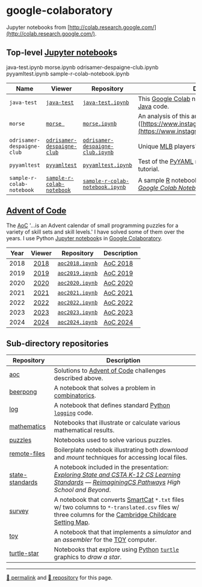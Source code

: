 # google-colaboratory

Jupyter notebooks from [http://colab.research.google.com/](http://colab.research.google.com/).

## Top-level [Jupyter notebook](https://jupyter.org/)s

java-test.ipynb
morse.ipynb
odrisamer-despaigne-club.ipynb
pyyamltest.ipynb
sample-r-colab-notebook.ipynb

| Name | Viewer | Repository | Description |
| --- | --- | --- | --- |
| `java-test` | [`java-test`](https://nbviewer.org/github/dcpetty/google-colaboratory/blob/main/java-tset.ipynb?flush_cache=true) | [`java-test.ipynb`](https://github.com/dcpetty/google-colaboratory/blob/main/java-test.ipynb) | This [Google Colab](http://colab.research.google.com/) notebook shows how to run [Java](https://www.oracle.com/java/) code.  |
| `morse` | [`morse `](https://nbviewer.org/github/dcpetty/google-colaboratory/blob/main/morse.ipynb?flush_cache=true) | [`morse.ipynb`](https://github.com/dcpetty/google-colaboratory/blob/main/morse.ipynb) | An analysis of this animated [Morse Code](https://en.wikipedia.org/wiki/Morse_code) decoder ([https://www.instagram.com/reel/DGV5RuasPsa/](https://www.instagram.com/reel/DGV5RuasPsa/)) |
| `odrisamer-despaigne-club` | [`odrisamer-despaigne-club`](https://nbviewer.org/github/dcpetty/google-colaboratory/blob/main/odrisamer-despaigne-club.ipynb?flush_cache=true) | [`odrisamer-despaigne-club.ipynb`](https://github.com/dcpetty/google-colaboratory/blob/main/odrisamer-despaigne-club.ipynb) | Unique [MLB](https://www.mlb.com/) players' names |
| `pyyamltest` | [`pyyamltest`](https://nbviewer.org/github/dcpetty/google-colaboratory/blob/main/pyyamltest.ipynb?flush_cache=true) | [`pyyamltest.ipynb`](https://github.com/dcpetty/google-colaboratory/blob/main/remote-files/pyyamltest.ipynb) | Test of the [PyYAML](https://pyyaml.org/wiki/PyYAMLDocumentation) module using the [Real Python](https://realpython.com/python-yaml/) tutorial. |
| `sample-r-colab-notebook` | [`sample-r-colab-notebook`](https://nbviewer.org/github/dcpetty/google-colaboratory/blob/main/sample-r-colab-notebook.ipynb?flush_cache=true) | [`sample-r-colab-notebook.ipynb`](https://github.com/dcpetty/google-colaboratory/blob/main/sample-r-colab-notebook.ipynb) | A sample [R](https://www.r-project.org/) notebook following [*How to Use R with Google Colab Notebook*](https://medium.com/grabngoinfo/how-to-use-r-with-google-colab-notebook-610c3a2f0eab) |

## [Advent of Code](https://adventofcode.com/)

The [AoC](https://adventofcode.com/2023/about/) '&hellip;is an Advent calendar of small programming puzzles for a variety of skill sets and skill levels.' I have solved some of them over the years. I use Python [Jupyter notebook](https://jupyter.org/)s in [Google Colaboratory](http://colab.research.google.com/). 

| Year | Viewer | Repository | Description |
| :-:| :-: | --- | --- |
| 2018 | [2018](https://nbviewer.org/github/dcpetty/google-colaboratory/blob/main/aoc/aoc2018/aoc2023.ipynb?flush_cache=true) | [`aoc2018.ipynb`](https://github.com/dcpetty/google-colaboratory/blob/main/aoc/aoc2023/aoc2018.ipynb) | [AoC 2018](https://adventofcode.com/2018/) |
| 2019 | [2019](https://nbviewer.org/github/dcpetty/google-colaboratory/blob/main/aoc/aoc2023/aoc2019.ipynb?flush_cache=true) | [`aoc2019.ipynb`](https://github.com/dcpetty/google-colaboratory/blob/main/aoc/aoc2023/aoc2019.ipynb) | [AoC 2019](https://adventofcode.com/2019/) |
| 2020 | [2020](https://nbviewer.org/github/dcpetty/google-colaboratory/blob/main/aoc/aoc2023/aoc2020.ipynb?flush_cache=true) | [`aoc2020.ipynb`](https://github.com/dcpetty/google-colaboratory/blob/main/aoc/aoc2023/aoc2020.ipynb) | [AoC 2020](https://adventofcode.com/2020/) |
| 2021 | [2021](https://nbviewer.org/github/dcpetty/google-colaboratory/blob/main/aoc/aoc2023/aoc2021.ipynb?flush_cache=true) | [`aoc2021.ipynb`](https://github.com/dcpetty/google-colaboratory/blob/main/aoc/aoc2023/aoc2021.ipynb) | [AoC 2021](https://adventofcode.com/2021/) |
| 2022 | [2022](https://nbviewer.org/github/dcpetty/google-colaboratory/blob/main/aoc/aoc2023/aoc2022.ipynb?flush_cache=true) | [`aoc2022.ipynb`](https://github.com/dcpetty/google-colaboratory/blob/main/aoc/aoc2023/aoc2022.ipynb) | [AoC 2022](https://adventofcode.com/2022/) |
| 2023 | [2023](https://nbviewer.org/github/dcpetty/google-colaboratory/blob/main/aoc/aoc2023/aoc2023.ipynb?flush_cache=true) | [`aoc2023.ipynb`](https://github.com/dcpetty/google-colaboratory/blob/main/aoc/aoc2023/aoc2023.ipynb) | [AoC 2023](https://adventofcode.com/2023/) |
| 2024 | [2024](https://nbviewer.org/github/dcpetty/google-colaboratory/blob/main/aoc/aoc2024/aoc2024.ipynb?flush_cache=true) | [`aoc2024.ipynb`](https://github.com/dcpetty/google-colaboratory/blob/main/aoc/aoc2024/aoc2024.ipynb) | [AoC 2024](https://adventofcode.com/2024/) |

## Sub-directory repositories

| Repository | Description |
| --- | --- |
| [aoc](https://github.com/dcpetty/google-colaboratory/tree/main/aoc) | Solutions to [Advent of Code](https://adventofcode.com/) challenges described above. |
| [beerpong](https://github.com/dcpetty/google-colaboratory/tree/main/beerpong) | A notebook that solves a problem in [combinatorics](https://en.wikipedia.org/wiki/Combinatorics). |
| [log](https://github.com/dcpetty/google-colaboratory/tree/main/log) | A notebook that defines standard [Python](https://www.python.org/) [`logging`](https://docs.python.org/3/library/logging.html) code. |
| [mathematics](https://github.com/dcpetty/google-colaboratory/tree/main/mathematics) | Notebooks that illustrate or calculate various mathematical results. |
| [puzzles](https://github.com/dcpetty/google-colaboratory/tree/main/puzzles) | Notebooks used to solve various puzzles. |
| [remote-files](https://github.com/dcpetty/google-colaboratory/tree/main/remote-files) | Boilerplate notebook illustrating both *download* and *mount* techniques for accessing local files. |
| [state-standards](https://github.com/dcpetty/google-colaboratory/tree/main/state-standards) | A notebook included in the presentation: *[Exploring State and CSTA K-12 CS Learning Standards](https://docs.google.com/presentation/d/1Ms3huqQseEPwjY3HlU2VjIlMRNc3Brf0MdLZRJ-SnrQ/edit?slide=id.g3162543101e_0_3204#slide=id.g3162543101e_0_3204) &mdash; [ReimaginingCS Pathways](https://reimaginingcs.org/pathways/) High School and Beyond*. |
| [survey](https://github.com/dcpetty/google-colaboratory/tree/main/survey) | A notebook that converts [SmartCat](https://smartcat.com/) `*.txt` files w/ two columns to `*-translated.csv` files w/ three columns for the [Cambridge Childcare Setting Map](https://dcpetty.dev/cambridge-childcare-settings-map/). |
| [toy](https://github.com/dcpetty/google-colaboratory/tree/main/toy) | A notebook that that implements a *simulator* and an *assembler* for the [TOY](http://lift.cs.princeton.edu/xtoy/) computer. |
| [turtle-star](https://github.com/dcpetty/google-colaboratory/tree/main/turtle-star) | Notebooks that explore using [Python](https://python.org/) [`turtle`](https://docs.python.org/3/library/turtle.html) graphics to *draw a star*. |

<hr>

[&#128279; permalink](https://dcpetty.github.io/google-colaboratory) and [&#128297; repository](https://github.com/dcpetty/google-colaboratory) for this page.
